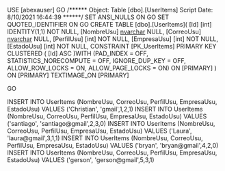 USE [abexauser]
GO
/****** Object:  Table [dbo].[UserItems]    Script Date: 8/10/2021 16:44:39 ******/
SET ANSI_NULLS ON
GO
SET QUOTED_IDENTIFIER ON
GO
CREATE TABLE [dbo].[UserItems](
	[Id] [int] IDENTITY(1,1) NOT NULL,
	[NombreUsu] [nvarchar](max) NULL,
	[CorreoUsu] [nvarchar](max) NULL,
	[PerfilUsu] [int] NOT NULL,
	[EmpresaUsu] [int] NOT NULL,
	[EstadoUsu] [int] NOT NULL,
 CONSTRAINT [PK_UserItems] PRIMARY KEY CLUSTERED 
(
	[Id] ASC
)WITH (PAD_INDEX = OFF, STATISTICS_NORECOMPUTE = OFF, IGNORE_DUP_KEY = OFF, ALLOW_ROW_LOCKS = ON, ALLOW_PAGE_LOCKS = ON) ON [PRIMARY]
) ON [PRIMARY] TEXTIMAGE_ON [PRIMARY]

GO


INSERT INTO UserItems (NombreUsu, CorreoUsu, PerfilUsu, EmpresaUsu, EstadoUsu)
VALUES ('Christian', 'gmail',1,2,1)
INSERT INTO UserItems (NombreUsu, CorreoUsu, PerfilUsu, EmpresaUsu, EstadoUsu)
VALUES ('santiago', 'santiago@gmail',2,3,0)
INSERT INTO UserItems (NombreUsu, CorreoUsu, PerfilUsu, EmpresaUsu, EstadoUsu)
VALUES ('Laura', 'laura@gmail',3,1,1)
INSERT INTO UserItems (NombreUsu, CorreoUsu, PerfilUsu, EmpresaUsu, EstadoUsu)
VALUES ('bryan', 'bryan@gmail',4,2,0)
INSERT INTO UserItems (NombreUsu, CorreoUsu, PerfilUsu, EmpresaUsu, EstadoUsu)
VALUES ('gerson', 'gerson@gmail',5,3,1)